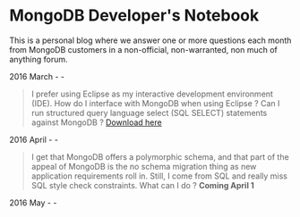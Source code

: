 MongoDB Developer's Notebook
============================

This is a personal blog where we answer one or more questions each month from MongoDB customers in a non-official, non-warranted, non much of anything forum.

2016 March - -


> I prefer using Eclipse as my interactive development environment
> (IDE). How do I interface with MongoDB when using Eclipse ? Can I run
> structured query language select (SQL SELECT) statements against
> MongoDB ?
>[Download here](https://github.com/farrell0/MongoDB-Developers-Notebook/blob/master/MDB_DN_2016_03_Eclipse_BiConnector.pdf)


2016 April - -

> I get that MongoDB offers a polymorphic schema, and that part of the
> appeal of MongoDB is the no schema migration thing as new application
> requirements roll in. Still, I come from SQL and really miss SQL style
> check constraints. What can I do ?
>**Coming April 1**


2016 May - -
